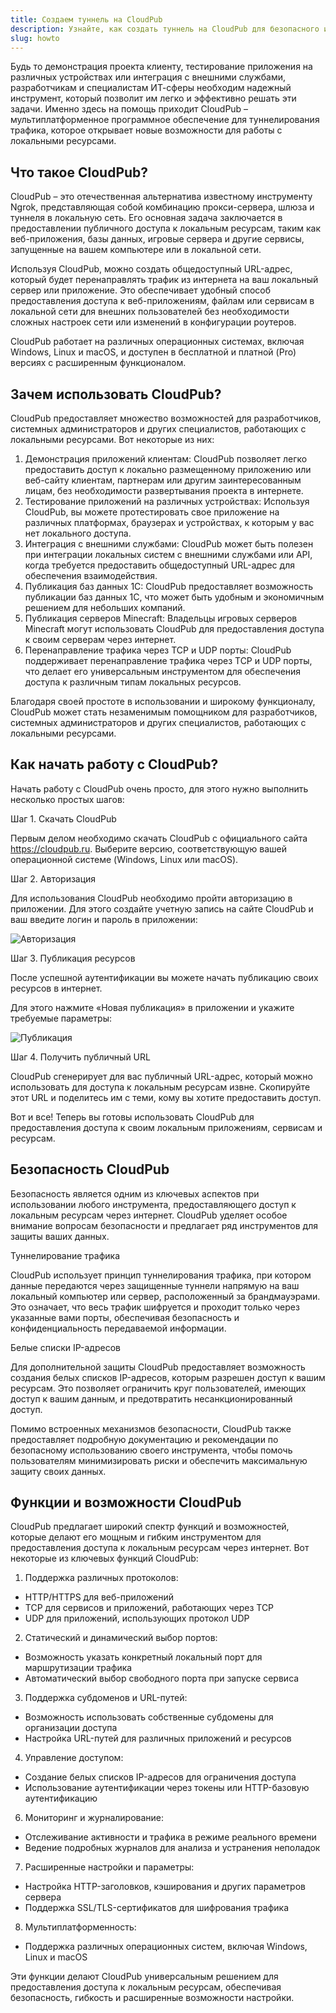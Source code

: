 ```yaml
---
title: Создаем туннель на CloudPub
description: Узнайте, как создать туннель на CloudPub для безопасного и удобного удаленного доступа к вашим локальным серверам. Пошаговая инструкция и советы по настройке.
slug: howto
---
```


Будь то демонстрация проекта клиенту, тестирование приложения на различных устройствах или интеграция с внешними службами, разработчикам и специалистам ИТ-сферы необходим надежный инструмент, который позволит им легко и эффективно решать эти задачи. Именно здесь на помощь приходит CloudPub – мультиплатформенное программное обеспечение для туннелирования трафика, которое открывает новые возможности для работы с локальными ресурсами.

<!-- truncate -->

## Что такое CloudPub?

CloudPub – это отечественная альтернатива известному инструменту Ngrok, представляющая собой комбинацию прокси-сервера, шлюза и туннеля в локальную сеть. Его основная задача заключается в предоставлении публичного доступа к локальным ресурсам, таким как веб-приложения, базы данных, игровые сервера и другие сервисы, запущенные на вашем компьютере или в локальной сети.

Используя CloudPub, можно создать общедоступный URL-адрес, который будет перенаправлять трафик из интернета на ваш локальный сервер или приложение. Это обеспечивает удобный способ предоставления доступа к веб-приложениям, файлам или сервисам в локальной сети для внешних пользователей без необходимости сложных настроек сети или изменений в конфигурации роутеров.

CloudPub работает на различных операционных системах, включая Windows, Linux и macOS, и доступен в бесплатной и платной (Pro) версиях с расширенным функционалом.

## Зачем использовать CloudPub?

CloudPub предоставляет множество возможностей для разработчиков, системных администраторов и других специалистов, работающих с локальными ресурсами. Вот некоторые из них:

1. Демонстрация приложений клиентам: CloudPub позволяет легко предоставить доступ к локально размещенному приложению или веб-сайту клиентам, партнерам или другим заинтересованным лицам, без необходимости развертывания проекта в интернете.
1. Тестирование приложений на различных устройствах: Используя CloudPub, вы можете протестировать свое приложение на различных платформах, браузерах и устройствах, к которым у вас нет локального доступа.
1. Интеграция с внешними службами: CloudPub может быть полезен при интеграции локальных систем с внешними службами или API, когда требуется предоставить общедоступный URL-адрес для обеспечения взаимодействия.
1. Публикация баз данных 1C: CloudPub предоставляет возможность публикации баз данных 1C, что может быть удобным и экономичным решением для небольших компаний.
1. Публикация серверов Minecraft: Владельцы игровых серверов Minecraft могут использовать CloudPub для предоставления доступа к своим серверам через интернет.
1. Перенаправление трафика через TCP и UDP порты: CloudPub поддерживает перенаправление трафика через TCP и UDP порты, что делает его универсальным инструментом для обеспечения доступа к различным типам локальных ресурсов.

Благодаря своей простоте в использовании и широкому функционалу, CloudPub может стать незаменимым помощником для разработчиков, системных администраторов и других специалистов, работающих с локальными ресурсами.

## Как начать работу с CloudPub?

Начать работу с CloudPub очень просто, для этого нужно выполнить несколько простых шагов:

Шаг 1. Скачать CloudPub

Первым делом необходимо скачать CloudPub с официального сайта https://cloudpub.ru. Выберите версию, соответствующую вашей операционной системе (Windows, Linux или macOS).

Шаг 2. Авторизация

Для использования CloudPub необходимо пройти авторизацию в приложении. Для этого создайте учетную запись на сайте CloudPub и ваш введите логин и пароль в приложении:

![Авторизация](/img/login-form.png)

Шаг 3. Публикация ресурсов

После успешной аутентификации вы можете начать публикацию своих ресурсов в интернет.

Для этого нажмите «Новая публикация» в приложении и укажите требуемые параметры:

![Публикация](/img/publication.png)

Шаг 4. Получить публичный URL

CloudPub сгенерирует для вас публичный URL-адрес, который можно использовать для доступа к локальным ресурсам извне. Скопируйте этот URL и поделитесь им с теми, кому вы хотите предоставить доступ.

Вот и все! Теперь вы готовы использовать CloudPub для предоставления доступа к своим локальным приложениям, сервисам и ресурсам.

## Безопасность CloudPub

Безопасность является одним из ключевых аспектов при использовании любого инструмента, предоставляющего доступ к локальным ресурсам через интернет. CloudPub уделяет особое внимание вопросам безопасности и предлагает ряд инструментов для защиты ваших данных.

Туннелирование трафика

CloudPub использует принцип туннелирования трафика, при котором данные передаются через защищенные туннели напрямую на ваш локальный компьютер или сервер, расположенный за брандмауэрами. Это означает, что весь трафик шифруется и проходит только через указанные вами порты, обеспечивая безопасность и конфиденциальность передаваемой информации.

Белые списки IP-адресов

Для дополнительной защиты CloudPub предоставляет возможность создания белых списков IP-адресов, которым разрешен доступ к вашим ресурсам. Это позволяет ограничить круг пользователей, имеющих доступ к вашим данным, и предотвратить несанкционированный доступ.

Помимо встроенных механизмов безопасности, CloudPub также предоставляет подробную документацию и рекомендации по безопасному использованию своего инструмента, чтобы помочь пользователям минимизировать риски и обеспечить максимальную защиту своих данных.

## Функции и возможности CloudPub

CloudPub предлагает широкий спектр функций и возможностей, которые делают его мощным и гибким инструментом для предоставления доступа к локальным ресурсам через интернет. Вот некоторые из ключевых функций CloudPub:

1. Поддержка различных протоколов:

- HTTP/HTTPS для веб-приложений
- TCP для сервисов и приложений, работающих через TCP
- UDP для приложений, использующих протокол UDP

2. Статический и динамический выбор портов:

- Возможность указать конкретный локальный порт для маршрутизации трафика
- Автоматический выбор свободного порта при запуске сервиса

3. Поддержка субдоменов и URL-путей:

- Возможность использовать собственные субдомены для организации доступа
- Настройка URL-путей для различных приложений и ресурсов

4. Управление доступом:

- Создание белых списков IP-адресов для ограничения доступа
- Использование аутентификации через токены или HTTP-базовую аутентификацию

6. Мониторинг и журналирование:

- Отслеживание активности и трафика в режиме реального времени
- Ведение подробных журналов для анализа и устранения неполадок

7. Расширенные настройки и параметры:

- Настройка HTTP-заголовков, кэширования и других параметров сервера
- Поддержка SSL/TLS-сертификатов для шифрования трафика

8. Мультиплатформенность:

- Поддержка различных операционных систем, включая Windows, Linux и macOS

Эти функции делают CloudPub универсальным решением для предоставления доступа к локальным ресурсам, обеспечивая безопасность, гибкость и расширенные возможности настройки.
